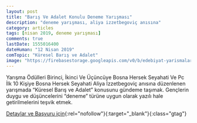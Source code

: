 ```yaml
---
layout: post
title: "Barış Ve Adalet Konulu Deneme Yarışması"
description: "deneme yarışması, aliya izzetbegoviç anısına"
category: articles
tags: [nisan 2019, deneme yarışması]
comments: true
lastDate: 1555016400
dateHuman: "12 Nisan 2019"
comTopic: "Küresel Barış ve Adalet"
image: "https://firebasestorage.googleapis.com/v0/b/edebiyat-yarismalari.appspot.com/o/mavera.jpg?alt=media&token=ade8ccbe-7761-4bd3-bc92-a1caf68dbe89"
---
```


Yarışma Ödülleri
Birinci, İkinci Ve Üçüncüye Bosna Hersek Seyahati Ve Pc
İlk 10 Kişiye Bosna Hersek Seyahati
Aliya İzzetbegoviç anısına düzenlenen yarışmada “Küresel Barış ve Adalet” konusunu gündeme taşımak. Gençlerin duygu ve düşüncelerini “deneme” türüne uygun olarak yazılı hale getirilmelerini teşvik etmek.

[Detaylar ve Başvuru için](https://maveraodulleri.com/?utm_source=edebiyatyarismalari.com&utm_medium=affiliate&utm_campaign=cpc){:rel="nofollow"}{:target="_blank"}{:class="gtag"}